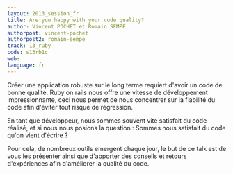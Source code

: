 ```yaml
---
layout: 2013_session_fr
title: Are you happy with your code quality?
author: Vincent POCHET et Romain SEMPÉ
authorpost: vincent-pochet
authorpost2: romain-sempe
track: 13_ruby
code: s13rb1c
web:
language: fr
---
```


Créer une application robuste sur le long terme requiert d'avoir un code de bonne qualité. Ruby on rails nous offre une vitesse de développement impressionnante, ceci nous permet de nous concentrer sur la fiabilité du code afin d'éviter tout risque de régression.

En tant que développeur, nous sommes souvent vite satisfait du code réalisé, et si nous nous posions la question : Sommes nous satisfait du code qu'on vient d'écrire ?

Pour cela, de nombreux outils emergent chaque jour, le but de ce talk est de vous les présenter ainsi que d'apporter des conseils et retours d'expériences afin d'améliorer la qualité du code.
